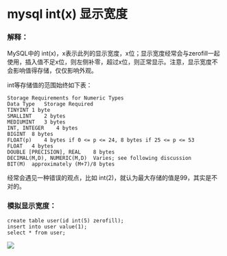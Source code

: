 # mysql int(x) 显示宽度

### 解释：

MySQL中的 int(x)，x表示此列的显示宽度，x位；显示宽度经常会与zerofill一起使用，插入值不足x位，则左侧补零，超过x位，则正常显示。注意，显示宽度不会影响值得存储，仅仅影响外观。

int等存储值的范围始终如下表：

    Storage Requirements for Numeric Types
    Data Type	Storage Required
    TINYINT	1 byte
    SMALLINT	2 bytes
    MEDIUMINT	3 bytes
    INT, INTEGER	4 bytes
    BIGINT	8 bytes
    FLOAT(p)	4 bytes if 0 <= p <= 24, 8 bytes if 25 <= p <= 53
    FLOAT	4 bytes
    DOUBLE [PRECISION], REAL	8 bytes
    DECIMAL(M,D), NUMERIC(M,D)	Varies; see following discussion
    BIT(M)	approximately (M+7)/8 bytes


经常会遇见一种错误的观点，比如 int(2)，就认为最大存储的值是99，其实是不对的。

### 模拟显示宽度：

    create table user(id int(5) zerofill);  
    insert into user value(1);  
    select * from user;  

![](http://biang.io/biangpic/blog/782c811355b9f2a8eeeeae98c03ffc61.png)
